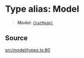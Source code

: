 # Type alias: Model

> **Model**: [`ChatModel`](../../../../../classes/ChatModel.md)

## Source

[src/model/types.ts:80](https://github.com/colelawrence/dexter/blob/6b94c49/src/model/types.ts#L80)
